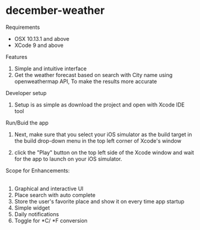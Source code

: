# december-weather


Requirements

* OSX 10.13.1 and above <br>
* XCode 9 and above

Features

1. Simple and intuitive interface
2. Get the weather forecast based on search with City name  using openweathermap API, To make the results more accurate

Developer setup

1. Setup is as simple as download the project and open with Xcode IDE tool

Run/Buid the app

1. Next, make sure that you select your iOS simulator as the build target in the build drop-down menu in the top left corner of Xcode's window

2. click the "Play" button on the top left side of the Xcode window and wait for the app to launch on your iOS simulator.

Scope for Enhancements:<br><br>
1. Graphical and interactive UI <br>
2. Place search with auto complete <br>
3. Store the user's favorite place and show it on every time app startup <br>
4. Simple widget <br>
5. Daily notifications <br>
6. Toggle for *C/ *F conversion <br>

